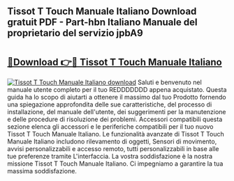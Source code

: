 ## Tissot T Touch Manuale Italiano Download gratuit PDF - Part-hbn Italiano Manuale del proprietario del servizio jpbA9

# <h2><a href="http://dfcjk5p.blite.top/?on=Tissot+T+Touch+Manuale+Italiano">🔗Download 👉🔴 Tissot T Touch Manuale Italiano</a></h2>

[![Tissot T Touch Manuale Italiano download](https://i.imgur.com/lujVjoI.png)](http://dfcjk5p.blite.top/?on=Tissot+T+Touch+Manuale+Italiano)
Saluti e benvenuto nel manuale utente completo per il tuo REDDDDDDD appena acquistato. Questa guida ha lo scopo di aiutarti a ottenere il massimo dal tuo Prodotto fornendo una spiegazione approfondita delle sue caratteristiche, del processo di installazione, del manuale dell'utente, dei suggerimenti per la manutenzione e delle procedure di risoluzione dei problemi. Accessori compatibili questa sezione elenca gli accessori e le periferiche compatibili per il tuo nuovo Tissot T Touch Manuale Italiano. Le funzionalità avanzate di Tissot T Touch Manuale Italiano includono rilevamento di oggetti, Sensori di movimento, avvisi personalizzabili e accesso remoto, tutti personalizzabili in base alle tue preferenze tramite L'interfaccia. La vostra soddisfazione è la nostra missione Tissot T Touch Manuale Italiano. Ci impegniamo a garantire la tua massima soddisfazione.
